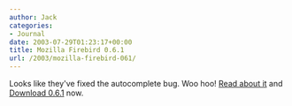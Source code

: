 ```yaml
---
author: Jack
categories:
- Journal
date: 2003-07-29T01:23:17+00:00
title: Mozilla Firebird 0.6.1
url: /2003/mozilla-firebird-061/
---
```


Looks like they've fixed the autocomplete bug. Woo hoo! [Read about it][1] and [Download 0.6.1][2] now.

 [1]: http://www.mozillazine.org/talkback.html?article=3500
 [2]: http://ftp.mozilla.org/pub/firebird/releases/0.6.1/